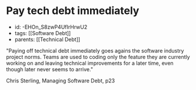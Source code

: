 # Pay tech debt immediately
* id: -EHOn_S8zwP4UfIrHrwU2
* tags: [[Software Debt]]
* parents: [[Technical Debt]]

"Paying off technical debt immediately goes agains the software industry project norms. Teams are used to coding only the feature they are currently working on and leaving technical improvements for a later time, even though later never seems to arrive."

Chris Sterling, Managing Software Debt, p23